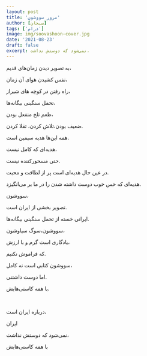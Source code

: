 ```yaml
---
layout: post
title: 'مرور سووشون'
author: [سبحان]
tags: ['درام']
image: img/soovashoon-cover.jpg
date: '2021-08-23'
draft: false
excerpt: نمی‌شود که دوستش نداشت،
---
```


به تصویر دیدن زمان‌های قدیم،

نفس کشیدن هوای آن زمان،

راه رفتن در کوچه های شیراز،

تحمل سنگینی بیگانه‌ها،

طعم تلخ منفعل بودن،

ضعیف بودن،تلاش کردن، تقلا کردن.

همه این‌ها هدیه سیمین است.

هدیه‌ای که کامل نیست،

حتی مسحورکننده نیست.

در عین حال هدیه‌ای است پر از لطافت و محبت.

هدیه‌ای که حس خوب دوست داشته شدن را در ما بر می‌انگیزد.

سووشون،

تصویر بخشی از ایران است.

ایرانی خسته از تحمل سنگینی بیگانه‌ها.

سووشون،سوگ سیاوشون،

یادگاری است گرم و با ارزش،

که فراموش نکنیم.

سووشون کتابی است نه کامل،

اما دوست داشتنی.

با همه کاستی‌هایش.

<br>

درباره ایران است،

ایران

نمی‌شود که دوستش نداشت،

با همه کاستی‌هایش
